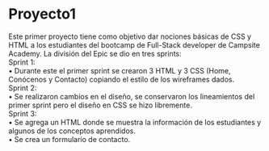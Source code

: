 # Proyecto1

Este primer proyecto tiene como objetivo dar nociones básicas de CSS y HTML a los estudiantes del bootcamp de Full-Stack developer de Campsite Academy. La división del Epic se dio en tres sprints:<br />
Sprint 1:<br />
• Durante este el primer sprint se crearon 3 HTML y 3 CSS (Home, Conócenos y Contacto) copiando el estilo de los wireframes dados.<br />
Sprint 2:<br />
• Se realizaron cambios en el diseño, se conservaron los lineamientos del primer sprint pero el diseño en CSS se hizo libremente.<br />
Sprint 3:<br />
• Se agrega un HTML donde se muestra la información de los estudiantes y algunos de los conceptos aprendidos.<br />
• Se crea un formulario de contacto.<br />
